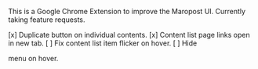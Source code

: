 This is a Google Chrome Extension to improve the Maropost UI. Currently taking feature requests.

[x] Duplicate button on individual contents.
[x] Content list page links open in new tab.
[ ] Fix content list item flicker on hover.
[ ] Hide <aside> menu on hover.
